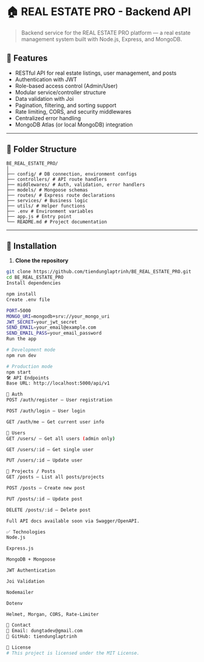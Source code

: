 # 🏠 REAL ESTATE PRO - Backend API

> Backend service for the REAL ESTATE PRO platform — a real estate management system built with Node.js, Express, and MongoDB.

## 🚀 Features

- RESTful API for real estate listings, user management, and posts
- Authentication with JWT
- Role-based access control (Admin/User)
- Modular service/controller structure
- Data validation with Joi
- Pagination, filtering, and sorting support
- Rate limiting, CORS, and security middlewares
- Centralized error handling
- MongoDB Atlas (or local MongoDB) integration

---

## 📁 Folder Structure

```
BE_REAL_ESTATE_PRO/
│
├── config/ # DB connection, environment configs
├── controllers/ # API route handlers
├── middlewares/ # Auth, validation, error handlers
├── models/ # Mongoose schemas
├── routes/ # Express route declarations
├── services/ # Business logic
├── utils/ # Helper functions
├── .env # Environment variables
├── app.js # Entry point
└── README.md # Project documentation
```

---

## 🔧 Installation

1. **Clone the repository**
```bash
git clone https://github.com/tiendunglaptrinh/BE_REAL_ESTATE_PRO.git
cd BE_REAL_ESTATE_PRO
Install dependencies

npm install
Create .env file

PORT=5000
MONGO_URI=mongodb+srv://your_mongo_uri
JWT_SECRET=your_jwt_secret
SEND_EMAIL=your_email@example.com
SEND_EMAIL_PASS=your_email_password
Run the app

# Development mode
npm run dev

# Production mode
npm start
🛠️ API Endpoints
Base URL: http://localhost:5000/api/v1

🔑 Auth
POST /auth/register – User registration

POST /auth/login – User login

GET /auth/me – Get current user info

👤 Users
GET /users/ – Get all users (admin only)

GET /users/:id – Get single user

PUT /users/:id – Update user

🏢 Projects / Posts
GET /posts – List all posts/projects

POST /posts – Create new post

PUT /posts/:id – Update post

DELETE /posts/:id – Delete post

Full API docs available soon via Swagger/OpenAPI.

✅ Technologies
Node.js

Express.js

MongoDB + Mongoose

JWT Authentication

Joi Validation

Nodemailer

Dotenv

Helmet, Morgan, CORS, Rate-Limiter

📮 Contact
📧 Email: dungtadev@gmail.com
🔗 GitHub: tiendunglaptrinh

📌 License
# This project is licensed under the MIT License.